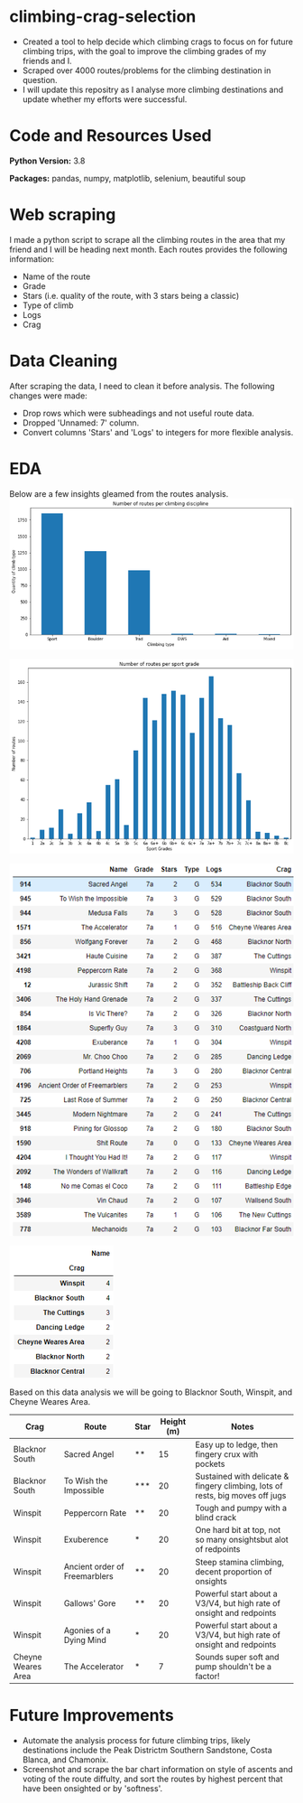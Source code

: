 # climbing-crag-selection

- Created a tool to help decide which climbing crags to focus on for future climbing trips, with the goal to improve the climbing grades of my friends and I.
- Scraped over 4000 routes/problems for the climbing destination in question.
- I will update this repositry as I analyse more climbing destinations and update whether my efforts were successful.

# Code and Resources Used
**Python Version:** 3.8

**Packages:** pandas, numpy, matplotlib, selenium, beautiful soup

# Web scraping
I made a python script to scrape all the climbing routes in the area that my friend and I will be heading next month. Each routes provides the following information:
- Name of the route
- Grade
- Stars (i.e. quality of the route, with 3 stars being a classic)
- Type of climb
- Logs 
- Crag

# Data Cleaning
After scraping the data, I need to clean it before analysis. The following changes were made:
- Drop rows which were subheadings and not useful route data.
- Dropped 'Unnamed: 7' column.
- Convert columns 'Stars' and 'Logs' to integers for more flexible analysis.

# EDA
Below are a few insights gleamed from the routes analysis.
![Climbing disciplines in Dorset](/images/disciplines.png)

![Sport grade distribution](/images/sport-grade-distribution.png)

![7a routes sorted by popularity](/images/logged-7a.PNG)

![Chosen crags](/images/crags.PNG)


Based on this data analysis we will be going to Blacknor South, Winspit, and Cheyne Weares Area.

|  Crag | Route  | Star | Height (m)  | Notes  |
|---|---|---|---|---|
| Blacknor South  | Sacred Angel  | ** | 15  | Easy up to ledge, then fingery crux with pockets |
| Blacknor South  | To Wish the Impossible   | *** | 20  | Sustained with delicate & fingery climbing, lots of rests, big moves off jugs  |
| Winspit  | Peppercorn Rate  | **  | 20  | Tough and pumpy with a blind crack  | 
| Winspit  | Exuberence  |  * | 20  | One hard bit at top, not so many onsightsbut alot of redpoints  | 
| Winspit  | Ancient order of Freemarblers  | **  | 20  | Steep stamina climbing, decent proportion of onsights  | 
| Winspit  | Gallows' Gore  |  ** | 20  | Powerful start about a V3/V4, but high rate of onsight and redpoints  | 
| Winspit  | Agonies of a Dying Mind  |  * | 20  | Powerful start about a V3/V4, but high rate of onsight and redpoints  | 
| Cheyne Weares Area  | The Accelerator  | *  | 7  |  Sounds super soft and pump shouldn't be a factor! | 

# Future Improvements
- Automate the analysis process for future climbing trips, likely destinations include the Peak Districtm Southern Sandstone, Costa Blanca, and Chamonix.
- Screenshot and scrape the bar chart information on style of ascents and voting of the route diffulty, and sort the routes by highest percent that have been onsighted or by 'softness'.


